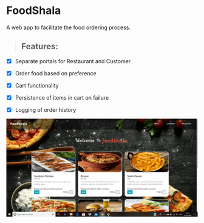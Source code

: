 # FoodShala 
A web app to facilitate the food ordering process.

> ## Features:

* [x] Separate portals for Restaurant and Customer

* [x] Order food based on preference

* [x] Cart functionality

* [x] Persistence of items in cart on failure

* [x] Logging of order history 

![Screenshot](https://github.com/tushar-kamra/Foodshala/blob/master/ss.png)